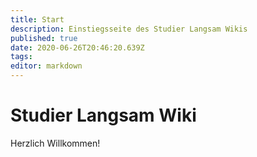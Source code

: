 ```yaml
---
title: Start
description: Einstiegsseite des Studier Langsam Wikis
published: true
date: 2020-06-26T20:46:20.639Z
tags: 
editor: markdown
---
```


# Studier Langsam Wiki

Herzlich Willkommen!